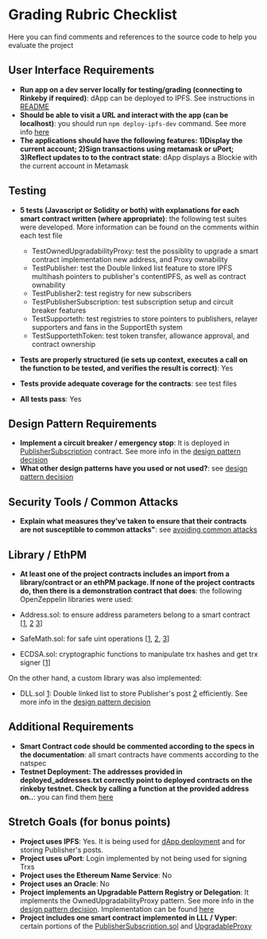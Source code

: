 
# Grading Rubric Checklist

Here you can find comments and references to the source code to help you evaluate the project

## User Interface Requirements

* **Run app on a dev server locally for testing/grading (connecting to Rinkeby if required)**: dApp can be deployed to IPFS. See instructions in [README](https://github.com/dev-bootcamp-2019/final-project-santteegt#installation-instructions)
* **Should be able to visit a URL and interact with the app (can be localhost)**: you should run `npm deploy-ipfs-dev` command. See more info [here](https://github.com/dev-bootcamp-2019/final-project-santteegt#installation-instructions)
* **The applications should have the following features: 1)Display the current account; 2)Sign transactions using metamask or uPort; 3)Reflect updates to to the contract state**: dApp displays a Blockie with the current account in Metamask

## Testing

* **5 tests (Javascript or Solidity or both) with explanations for each smart contract written (where appropriate)**: the following test suites were developed. More information can be found on the comments within each test file

  * TestOwnedUpgradabilityProxy: test the possiblity to upgrade a smart contract implementation new address, and Proxy ownability
  * TestPublisher: test the Double linked list feature to store IPFS multihash pointers to publisher's contentIPFS, as well as contract ownability
  * TestPublisher2: test registry for new subscribers
  * TestPublisherSubscription: test subscription setup and circuit breaker features
  * TestSupporteth: test registries to store pointers to publishers, relayer supporters and fans in the SupportEth system
  * TestSupportethToken: test token transfer, allowance approval, and contract ownership

* **Tests are properly structured (ie sets up context, executes a call on the function to be tested, and verifies the result is correct)**: Yes
* **Tests provide adequate coverage for the contracts**: see test files
* **All tests pass**: Yes

## Design Pattern Requirements

* **Implement a circuit breaker / emergency stop**: It is deployed in [PublisherSubscription](https://github.com/dev-bootcamp-2019/final-project-santteegt/blob/master/contracts/PublisherSubscription.sol) contract. See more info in the [design pattern decision](https://github.com/dev-bootcamp-2019/final-project-santteegt/blob/master/design_patterns_decisions.md)
* **What other design patterns have you used or not used?**: see [design pattern decision](https://github.com/dev-bootcamp-2019/final-project-santteegt/blob/master/design_patterns_decisions.md)

## Security Tools / Common Attacks

* **Explain what measures they’ve taken to ensure that their contracts are not susceptible to common attacks"**: see [avoiding common attacks](https://github.com/dev-bootcamp-2019/final-project-santteegt/blob/master/avoiding_common_attacks.md)

## Library / EthPM

* **At least one of the project contracts includes an import from a library/contract or an ethPM package. If none of the project contracts do, then there is a  demonstration contract that does**: the following OpenZeppelin libraries were used:

* Address.sol: to ensure address parameters belong to a smart contract \[[1](https://github.com/dev-bootcamp-2019/final-project-santteegt/blob/master/contracts/Publisher.sol), [2](https://github.com/dev-bootcamp-2019/final-project-santteegt/blob/master/contracts/PublisherSubscription.sol) [3](https://github.com/dev-bootcamp-2019/final-project-santteegt/blob/master/contracts/Supporteth_V0.sol)\]
* SafeMath.sol: for safe uint operations \[[1](https://github.com/dev-bootcamp-2019/final-project-santteegt/blob/master/contracts/Publisher.sol), [2](https://github.com/dev-bootcamp-2019/final-project-santteegt/blob/master/contracts/PublisherSubscription.sol), [3](https://github.com/dev-bootcamp-2019/final-project-santteegt/blob/master/contracts/Supporteth_V0.sol)\]
* ECDSA.sol: cryptographic functions to manipulate trx hashes and get trx signer \[[1](https://github.com/dev-bootcamp-2019/final-project-santteegt/blob/master/contracts/PublisherSubscription.sol)\]

On the other hand, a custom library was also implemented:

* DLL.sol [1](https://github.com/dev-bootcamp-2019/final-project-santteegt/blob/master/contracts/DLL.sol): Double linked list to store Publisher's post [2](https://github.com/dev-bootcamp-2019/final-project-santteegt/blob/master/contracts/Publisher.sol) efficiently. See more info in the [design pattern decision](https://github.com/dev-bootcamp-2019/final-project-santteegt/blob/master/design_patterns_decisions.md)

## Additional Requirements

* **Smart Contract code should be commented according to the specs in the documentation**: all smart contracts have comments according to the natspec
* **Testnet Deployment:  The addresses provided in deployed_addresses.txt correctly point to deployed contracts on the rinkeby testnet. Check by calling a function at the provided address on..**: you can find them [here](https://github.com/dev-bootcamp-2019/final-project-santteegt/blob/master/deployed_addresses.md)

## Stretch Goals (for bonus points)

* **Project uses IPFS**: Yes. It is being used for [dApp deployment](https://github.com/dev-bootcamp-2019/final-project-santteegt/blob/master/publish-to-ipfs.js) and for storing Publisher's posts.
* **Project uses uPort**: Login implemented by not being used for signing Trxs
* **Project uses the Ethereum Name Service**: No
* **Project uses an Oracle**: No
* **Project implements an Upgradable Pattern Registry or Delegation**: It implements the OwnedUpgradabilityProxy pattern. See more info in the [design pattern decision](https://github.com/dev-bootcamp-2019/final-project-santteegt/blob/master/design_patterns_decisions.md). Implementation can be found [here](https://github.com/dev-bootcamp-2019/final-project-santteegt/blob/master/contracts/SEOwnedUpgradabilityProxy.sol)
* **Project includes one smart contract implemented in LLL / Vyper**: certain portions of the [PublisherSubscription.sol](https://github.com/dev-bootcamp-2019/final-project-santteegt/blob/master/contracts/PublisherSubscription.sol#L314) and [UpgradableProxy](https://github.com/dev-bootcamp-2019/final-project-santteegt/blob/master/contracts/SEProxy.sol#L18)
